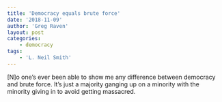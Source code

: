 ```yaml
---
title: 'Democracy equals brute force'
date: '2018-11-09'
author: 'Greg Raven'
layout: post
categories:
    - democracy
tags:
    - 'L. Neil Smith'
---
```


\[N\]o one’s ever been able to show me any difference between democracy and brute force. It’s just a majority ganging up on a minority with the minority giving in to avoid getting massacred.